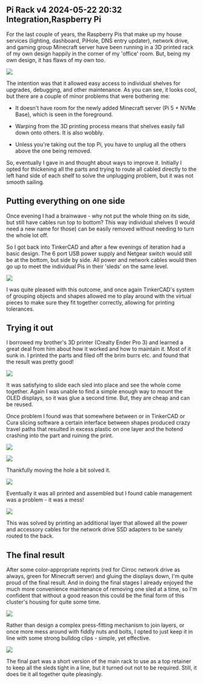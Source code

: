Pi Rack v4
2024-05-22 20:32
Integration,Raspberry Pi
---

For the last couple of years, the Raspberry Pis that make up my house services
(lighting, dashboard, PiHole, DNS entry updater), network drive, and gaming
group Minecraft server have been running in a 3D printed rack of my own design
happily in the corner of my 'office' room. But, being my own design, it has
flaws of my own too.

![](assets/media/2024/05/rack-v3.jpg)

The intention was that it allowed easy access to individual shelves for upgrades,
debugging, and other maintenance. As you can see, it looks cool, but there are a
couple of minor problems that were bothering me:

- It doesn't have room for the newly added Minecraft server (Pi 5 + NVMe Base), which is seen in the foreground.

- Warping from the 3D printing process means that shelves easily fall down onto others. It is also wobbly.

- Unless you're taking out the top Pi, you have to unplug all the others above the one being removed.

So, eventually I gave in and thought about ways to improve it. Initially I opted
for thickening all the parts and trying to route all cabled directly to the left
hand side of each shelf to solve the unplugging problem, but it was not smooth
sailing.

## Putting everything on one side

Once evening I had a brainwave - why not put the whole thing on its side, but
still have cables run top to bottom? This way individual shelves
(I would need a new name for those) can be easily removed without needing to
turn the whole lot off.

So I got back into TinkerCAD and after a few evenings of iteration had a basic
design. The 6 port USB power supply and Netgear switch would still be at the
bottom, but side by side. All power and network cables would then go up to meet
the individual Pis in their 'sleds' on the same level.

![](assets/media/2024/05/rack-v4-initial.png)

I was quite pleased with this outcome, and once again TinkerCAD's system of
grouping objects and shapes allowed me to play around with the virtual pieces to
make sure they fit together correctly, allowing for printing tolerances.

## Trying it out

I borrowed my brother's 3D printer (Crealty Ender Pro 3) and learned a great
deal from him about how it worked and how to maintain it. Most of it sunk in.
I printed the parts and filed off the brim burrs etc. and found that the result
was pretty good!

![](assets/media/2024/05/rack-v4-partial.jpg)

It was satisfying to slide each sled into place and see the whole come together.
Again I was unable to find a simple enough way to mount the OLED displays, so it
was glue a second time. But, they are cheap and can be reused.

Once problem I found was that somewhere between or in TinkerCAD or Cura slicing
software a certain interface between shapes produced crazy travel paths that
resulted in excess plastic on one layer and the hotend crashing into the part
and ruining the print.

![](assets/media/2024/05/rack-v4-travel.png)

![](assets/media/2024/05/rack-v4-failed.jpg)

Thankfully moving the hole a bit solved it.

![](assets/media/2024/05/rack-v4-travel2.png)

Eventually it was all printed and assembled but I found cable management was a
problem - it was a mess!

![](assets/media/2024/05/rack-v4-messy.jpg)

This was solved by printing an additional layer that allowed all the power
and accessory cables for the network drive SSD adapters to be sanely routed to
the back.

## The final result

After some color-appropriate reprints (red for Cirroc network drive as always, green for Minecraft server)
and gluing the displays down, I'm quite proud of the final result. And in doing
the final stages I already enjoyed the much more convenience maintenance of
removing one sled at a time, so I'm confident that without a good reason this
could be the final form of this cluster's housing for quite some time.

![](assets/media/2024/05/rack-v4-final.jpg)

Rather than design a complex press-fitting mechanism to join layers, or once
more mess around with fiddly nuts and bolts, I opted to just keep it in line
with some strong bulldog clips - simple, yet effective.

![](assets/media/2024/05/rack-v4-final2.jpg)

The final part was a short version of the main rack to use as a top retainer to
keep all the sleds tight in a line, but it turned out not to be required.
Still, it does tie it all together quite pleasingly.
